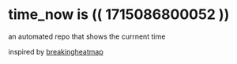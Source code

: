 # time_now is (( 1715086800052 ))

an automated repo that shows the currnent time

inspired by [breakingheatmap](https://github.com/breakingheatmap/breakingheatmap)